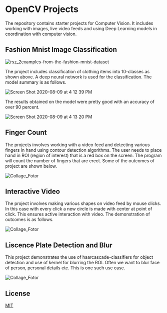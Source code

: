 # OpenCV Projects

The repository contains starter projects for Computer Vision. It includes working with images, live video feeds and using Deep Learning models in coordination with computer vision.

## Fashion Mnist Image Classification

![rsz_2examples-from-the-fashion-mnist-dataset](https://user-images.githubusercontent.com/54568147/89729484-ccb86a00-da53-11ea-91e0-a9e36ef987d4.png)
 
 The project includes classification of clothing items into 10-classes as shown above. A deep neural network is used for the classification. The model summary is as follows.
 
 ![Screen Shot 2020-08-09 at 4 12 39 PM](https://user-images.githubusercontent.com/54568147/89737966-c09fcd00-da92-11ea-8fd0-8307347dc380.png)

The results obtained on the model were pretty good with an accuracy of over 90 percent.

![Screen Shot 2020-08-09 at 4 13 20 PM](https://user-images.githubusercontent.com/54568147/89737991-df05c880-da92-11ea-88af-9513ad0cd058.png)

 
## Finger Count

The projects involves working with a video feed and detecting various fingers in hand using contour detection algorithms. The user needs to place hand in ROI (region of interest) that is a red box on the screen. The program will count the number of fingers that are erect. Some of the outcomes of project are shown below.

![Collage_Fotor](https://user-images.githubusercontent.com/54568147/89738186-60aa2600-da94-11ea-90e2-8c3cd1aa0f33.jpg)

## Interactive Video

The project involves making various shapes on video feed by mouse clicks. In this case with every click a new circle is made with center at point of click. This ensures active interaction with video. The demonstration of outcomes is as follows.

![Collage_Fotor](https://user-images.githubusercontent.com/54568147/89738375-9b608e00-da95-11ea-90c5-70e9c53a710c.jpg)

## Liscence Plate Detection and Blur

This project demonstrates the use of haarcascade-classifiers for object detection and use of kernel for blurring the ROI. Often we want to blur face of person, personal details etc. This is one such use case.

![Collage_Fotor](https://user-images.githubusercontent.com/54568147/89738532-052d6780-da97-11ea-896c-0ef2cd64d450.jpg)
                                         
## License
[MIT](https://choosealicense.com/licenses/mit/)
